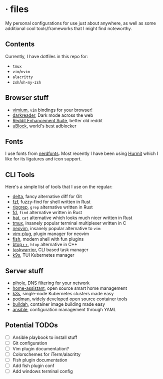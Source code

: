 # · files

My personal configurations for use just about anywhere, as well as some additional cool tools/frameworks that I might find
noteworthy.

## Contents

Currently, I have dotfiles in this repo for:
- `tmux`
- `vim`/`nvim`
- `alacritty`
- `zsh`/`oh-my-zsh`

## Browser stuff

- [vimium](https://github.com/philc/vimium), `vim` bindings for your browser!
- [darkreader](https://github.com/darkreader/darkreader), Dark mode across the web
- [Reddit Enhancement Suite](https://github.com/honestbleeps/Reddit-Enhancement-Suite), better old reddit
- [uBlock](https://github.com/gorhill/uBlock), world's best adblocker

## Fonts

I use fonts from [nerdfonts](https://www.nerdfonts.com/).
Most recently I have been using [Hurmit](https://www.programmingfonts.org/#hermit) which I like for its ligatures and icon support.

## CLI Tools

Here's a simple list of tools that I use on the regular:

- [delta](https://dandavison.github.io/delta/), fancy alternative diff for Git
- [fzf](https://github.com/junegunn/fzf), fuzzy-find for shell written in Rust
- [ripgrep](https://github.com/BurntSushi/ripgrep), `grep` alternative written in Rust
- [fd](https://github.com/sharkdp/fd), `find` alternative written in Rust 
- [bat](https://github.com/sharkdp/bat), `cat` alternative which looks much nicer written in Rust
- [tmux](https://github.com/tmux/tmux), insanely popular terminal multiplexer written in C
- [neovim](https://neovim.io/), insanely popular alternative to `vim`
- [vim-plug](https://github.com/junegunn/vim-plug), plugin manager for neovim
- [fish](https://fishshell.com/), modern shell with fun plugins
- [btop++](https://github.com/aristocratos/btop), `htop` alternative in C++
- [taskwarrior](https://taskwarrior.org/), CLI based task manager
- [k9s](https://k9scli.io/), TUI Kubernetes manager

## Server stuff

- [pihole](https://pi-hole.net/), DNS filtering for your network
- [home-assistant](https://github.com/home-assistant/core), open source smart home management
- [k3s](https://github.com/k3s-io/k3s), single-node Kubernetes clusters made easy
- [podman](https://github.com/containers/podman), widely developed open source container tools
- [buildah](https://github.com/containers/buildah), container image building made easy
- [ansible](https://github.com/ansible/ansible), configuration management through YAML

## Potential TODOs

- [ ] Ansible playbook to install stuff
- [ ] Git configuration
- [ ] Vim plugin documentation?
- [ ] Colorschemes for iTerm/alacritty
- [ ] Fish plugin documentation
- [ ] Add fish plugin conf
- [ ] Add windows terminal config
